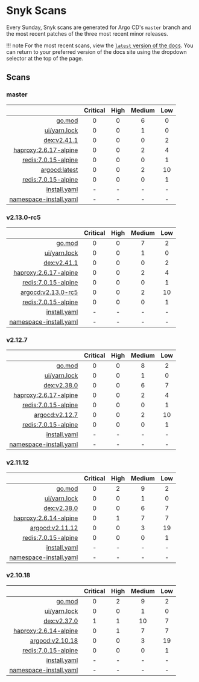 # Snyk Scans

Every Sunday, Snyk scans are generated for Argo CD's `master` branch and the most recent patches of the three most
recent minor releases.

!!! note
    For the most recent scans, view the [`latest` version of the docs](https://argo-cd.readthedocs.io/en/latest/snyk/).
    You can return to your preferred version of the docs site using the dropdown selector at the top of the page.

## Scans

### master

|    | Critical | High | Medium | Low |
|---:|:--------:|:----:|:------:|:---:|
| [go.mod](master/argocd-test.html) | 0 | 0 | 6 | 0 |
| [ui/yarn.lock](master/argocd-test.html) | 0 | 0 | 1 | 0 |
| [dex:v2.41.1](master/ghcr.io_dexidp_dex_v2.41.1.html) | 0 | 0 | 0 | 2 |
| [haproxy:2.6.17-alpine](master/public.ecr.aws_docker_library_haproxy_2.6.17-alpine.html) | 0 | 0 | 2 | 4 |
| [redis:7.0.15-alpine](master/public.ecr.aws_docker_library_redis_7.0.15-alpine.html) | 0 | 0 | 0 | 1 |
| [argocd:latest](master/quay.io_argoproj_argocd_latest.html) | 0 | 0 | 2 | 10 |
| [redis:7.0.15-alpine](master/redis_7.0.15-alpine.html) | 0 | 0 | 0 | 1 |
| [install.yaml](master/argocd-iac-install.html) | - | - | - | - |
| [namespace-install.yaml](master/argocd-iac-namespace-install.html) | - | - | - | - |

### v2.13.0-rc5

|    | Critical | High | Medium | Low |
|---:|:--------:|:----:|:------:|:---:|
| [go.mod](v2.13.0-rc5/argocd-test.html) | 0 | 0 | 7 | 2 |
| [ui/yarn.lock](v2.13.0-rc5/argocd-test.html) | 0 | 0 | 1 | 0 |
| [dex:v2.41.1](v2.13.0-rc5/ghcr.io_dexidp_dex_v2.41.1.html) | 0 | 0 | 0 | 2 |
| [haproxy:2.6.17-alpine](v2.13.0-rc5/public.ecr.aws_docker_library_haproxy_2.6.17-alpine.html) | 0 | 0 | 2 | 4 |
| [redis:7.0.15-alpine](v2.13.0-rc5/public.ecr.aws_docker_library_redis_7.0.15-alpine.html) | 0 | 0 | 0 | 1 |
| [argocd:v2.13.0-rc5](v2.13.0-rc5/quay.io_argoproj_argocd_v2.13.0-rc5.html) | 0 | 0 | 2 | 10 |
| [redis:7.0.15-alpine](v2.13.0-rc5/redis_7.0.15-alpine.html) | 0 | 0 | 0 | 1 |
| [install.yaml](v2.13.0-rc5/argocd-iac-install.html) | - | - | - | - |
| [namespace-install.yaml](v2.13.0-rc5/argocd-iac-namespace-install.html) | - | - | - | - |

### v2.12.7

|    | Critical | High | Medium | Low |
|---:|:--------:|:----:|:------:|:---:|
| [go.mod](v2.12.7/argocd-test.html) | 0 | 0 | 8 | 2 |
| [ui/yarn.lock](v2.12.7/argocd-test.html) | 0 | 0 | 1 | 0 |
| [dex:v2.38.0](v2.12.7/ghcr.io_dexidp_dex_v2.38.0.html) | 0 | 0 | 6 | 7 |
| [haproxy:2.6.17-alpine](v2.12.7/public.ecr.aws_docker_library_haproxy_2.6.17-alpine.html) | 0 | 0 | 2 | 4 |
| [redis:7.0.15-alpine](v2.12.7/public.ecr.aws_docker_library_redis_7.0.15-alpine.html) | 0 | 0 | 0 | 1 |
| [argocd:v2.12.7](v2.12.7/quay.io_argoproj_argocd_v2.12.7.html) | 0 | 0 | 2 | 10 |
| [redis:7.0.15-alpine](v2.12.7/redis_7.0.15-alpine.html) | 0 | 0 | 0 | 1 |
| [install.yaml](v2.12.7/argocd-iac-install.html) | - | - | - | - |
| [namespace-install.yaml](v2.12.7/argocd-iac-namespace-install.html) | - | - | - | - |

### v2.11.12

|    | Critical | High | Medium | Low |
|---:|:--------:|:----:|:------:|:---:|
| [go.mod](v2.11.12/argocd-test.html) | 0 | 2 | 9 | 2 |
| [ui/yarn.lock](v2.11.12/argocd-test.html) | 0 | 0 | 1 | 0 |
| [dex:v2.38.0](v2.11.12/ghcr.io_dexidp_dex_v2.38.0.html) | 0 | 0 | 6 | 7 |
| [haproxy:2.6.14-alpine](v2.11.12/haproxy_2.6.14-alpine.html) | 0 | 1 | 7 | 7 |
| [argocd:v2.11.12](v2.11.12/quay.io_argoproj_argocd_v2.11.12.html) | 0 | 0 | 3 | 19 |
| [redis:7.0.15-alpine](v2.11.12/redis_7.0.15-alpine.html) | 0 | 0 | 0 | 1 |
| [install.yaml](v2.11.12/argocd-iac-install.html) | - | - | - | - |
| [namespace-install.yaml](v2.11.12/argocd-iac-namespace-install.html) | - | - | - | - |

### v2.10.18

|    | Critical | High | Medium | Low |
|---:|:--------:|:----:|:------:|:---:|
| [go.mod](v2.10.18/argocd-test.html) | 0 | 2 | 9 | 2 |
| [ui/yarn.lock](v2.10.18/argocd-test.html) | 0 | 0 | 1 | 0 |
| [dex:v2.37.0](v2.10.18/ghcr.io_dexidp_dex_v2.37.0.html) | 1 | 1 | 10 | 7 |
| [haproxy:2.6.14-alpine](v2.10.18/haproxy_2.6.14-alpine.html) | 0 | 1 | 7 | 7 |
| [argocd:v2.10.18](v2.10.18/quay.io_argoproj_argocd_v2.10.18.html) | 0 | 0 | 3 | 19 |
| [redis:7.0.15-alpine](v2.10.18/redis_7.0.15-alpine.html) | 0 | 0 | 0 | 1 |
| [install.yaml](v2.10.18/argocd-iac-install.html) | - | - | - | - |
| [namespace-install.yaml](v2.10.18/argocd-iac-namespace-install.html) | - | - | - | - |
